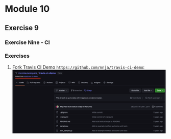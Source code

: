# Module 10
## Exercise 9

### Exercise Nine - CI

### Exercises  
1. Fork Travis CI Demo `https://github.com/nnja/travis-ci-demo`:  
![Fork Travis CI Demo](https://github.com/Unosquare-CoE-JavaScript/miguel-juarez-coria/blob/main/git-in-depth/assets/images/fork-travis-ci-demo.png "Fork Fork Travis CI Demo")  
